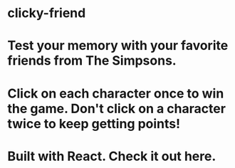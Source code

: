 # clicky-friend

# Test your memory with your favorite friends from The Simpsons.
# Click on each character once to win the game. Don't click on a character twice to keep getting points!
# Built with React. Check it out here.